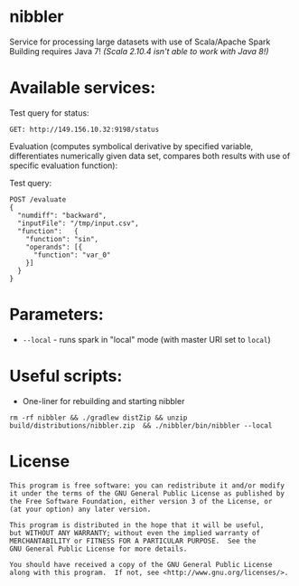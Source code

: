 nibbler
=======

Service for processing large datasets with use of Scala/Apache Spark
Building requires Java 7! _(Scala 2.10.4 isn't able to work with Java 8!)_

Available services:
===================

Test query for status:
```
GET: http://149.156.10.32:9198/status
```

Evaluation (computes symbolical derivative by specified variable, differentiates numerically given data set, compares
both results with use of specific evaluation function):

Test query:
```
POST /evaluate
{
  "numdiff": "backward",
  "inputFile": "/tmp/input.csv",
  "function": 	{
    "function": "sin",
    "operands": [{
      "function": "var_0"
    }]
  }
}
```

Parameters:
===========

  * `--local` - runs spark in "local" mode (with master URI set to `local`)

Useful scripts:
===============

* One-liner for rebuilding and starting nibbler
```
rm -rf nibbler && ./gradlew distZip && unzip build/distributions/nibbler.zip  && ./nibbler/bin/nibbler --local
```

License
=======

```
This program is free software: you can redistribute it and/or modify
it under the terms of the GNU General Public License as published by
the Free Software Foundation, either version 3 of the License, or
(at your option) any later version.

This program is distributed in the hope that it will be useful,
but WITHOUT ANY WARRANTY; without even the implied warranty of
MERCHANTABILITY or FITNESS FOR A PARTICULAR PURPOSE.  See the
GNU General Public License for more details.

You should have received a copy of the GNU General Public License
along with this program.  If not, see <http://www.gnu.org/licenses/>.
```